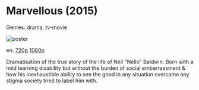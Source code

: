 # Marvellous (2015)

Genres: drama, tv-movie

![poster](http://image.tmdb.org/t/p/w500/2N9By7kKC6ea0rYDMSQwzffhary.jpg)

en:
  [720p](magnet:?xt=urn:btih:8B65E9A9396903268F58BF37A765B41EA9EBAD9A&tr=udp://glotorrents.pw:6969/announce&tr=udp://tracker.opentrackr.org:1337/announce&tr=udp://torrent.gresille.org:80/announce&tr=udp://tracker.openbittorrent.com:80&tr=udp://tracker.coppersurfer.tk:6969&tr=udp://tracker.leechers-paradise.org:6969&tr=udp://p4p.arenabg.ch:1337&tr=udp://tracker.internetwarriors.net:1337)
  [1080p](magnet:?xt=urn:btih:6715735F408FEF757F48E9CFE90E76F4CD25EDB2&tr=udp://glotorrents.pw:6969/announce&tr=udp://tracker.opentrackr.org:1337/announce&tr=udp://torrent.gresille.org:80/announce&tr=udp://tracker.openbittorrent.com:80&tr=udp://tracker.coppersurfer.tk:6969&tr=udp://tracker.leechers-paradise.org:6969&tr=udp://p4p.arenabg.ch:1337&tr=udp://tracker.internetwarriors.net:1337)
  


Dramatisation of the true story of the life of Neil "Nello" Baldwin.  Born with a mild learning disability but without the burden of social embarrassment &amp; how his inexhaustible ability to see the good in any situation overcame any stigma society tried to label him with.